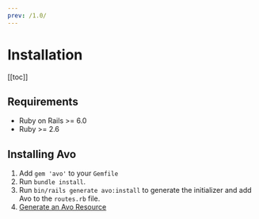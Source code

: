 ```yaml
---
prev: /1.0/
---
```


# Installation

[[toc]]


## Requirements

- Ruby on Rails >= 6.0
- Ruby >= 2.6

## Installing Avo

1. Add `gem 'avo'` to your `Gemfile`
1. Run `bundle install`.
1. Run `bin/rails generate avo:install` to generate the initializer and add Avo to the `routes.rb` file.
1. [Generate an Avo Resource](resources)
